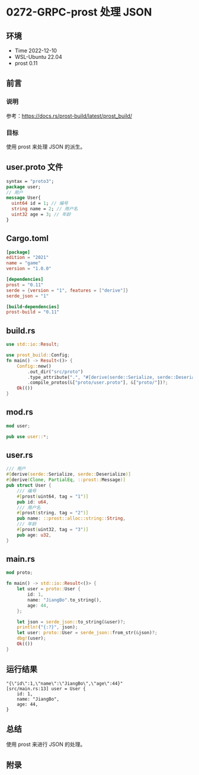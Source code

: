 # 0272-GRPC-prost 处理 JSON

## 环境

- Time 2022-12-10
- WSL-Ubuntu 22.04
- prost 0.11

## 前言

### 说明

参考：<https://docs.rs/prost-build/latest/prost_build/>

### 目标

使用 prost 来处理 JSON 的派生。

## user.proto 文件

```proto
syntax = "proto3";
package user;
// 用户
message User{
  uint64 id = 1; // 编号
  string name = 2; // 用户名
  uint32 age = 3; // 年龄
}
```

## Cargo.toml

```toml
[package]
edition = "2021"
name = "game"
version = "1.0.0"

[dependencies]
prost = "0.11"
serde = {version = "1", features = ["derive"]}
serde_json = "1"

[build-dependencies]
prost-build = "0.11"
```

## build.rs

```Rust
use std::io::Result;

use prost_build::Config;
fn main() -> Result<()> {
    Config::new()
        .out_dir("src/proto")
        .type_attribute(".", "#[derive(serde::Serialize, serde::Deserialize)]")
        .compile_protos(&["proto/user.proto"], &["proto/"])?;
    Ok(())
}
```

## mod.rs

```Rust
mod user;

pub use user::*;
```

## user.rs

```Rust
/// 用户
#[derive(serde::Serialize, serde::Deserialize)]
#[derive(Clone, PartialEq, ::prost::Message)]
pub struct User {
    /// 编号
    #[prost(uint64, tag = "1")]
    pub id: u64,
    /// 用户名
    #[prost(string, tag = "2")]
    pub name: ::prost::alloc::string::String,
    /// 年龄
    #[prost(uint32, tag = "3")]
    pub age: u32,
}
```

## main.rs

```Rust
mod proto;

fn main() -> std::io::Result<()> {
    let user = proto::User {
        id: 1,
        name: "JiangBo".to_string(),
        age: 44,
    };

    let json = serde_json::to_string(&user)?;
    println!("{:?}", json);
    let user: proto::User = serde_json::from_str(&json)?;
    dbg!(user);
    Ok(())
}
```

## 运行结果

```text
"{\"id\":1,\"name\":\"JiangBo\",\"age\":44}"
[src/main.rs:13] user = User {
    id: 1,
    name: "JiangBo",
    age: 44,
}
```

## 总结

使用 prost 来进行 JSON 的处理。

## 附录
